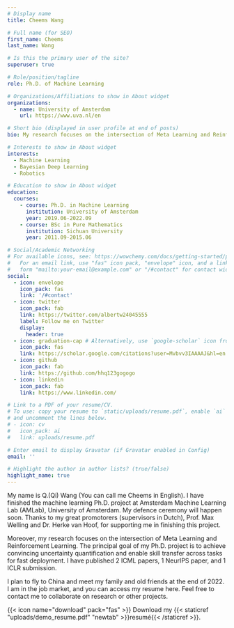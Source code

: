 ```yaml
---
# Display name
title: Cheems Wang

# Full name (for SEO)
first_name: Cheems
last_name: Wang

# Is this the primary user of the site?
superuser: true

# Role/position/tagline
role: Ph.D. of Machine Learning

# Organizations/Affiliations to show in About widget
organizations:
  - name: University of Amsterdam
    url: https://www.uva.nl/en

# Short bio (displayed in user profile at end of posts)
bio: My research focuses on the intersection of Meta Learning and Reinforcement Learning.

# Interests to show in About widget
interests:
  - Machine Learning
  - Bayesian Deep Learning
  - Robotics

# Education to show in About widget
education:
  courses:
    - course: Ph.D. in Machine Learning
      institution: University of Amsterdam
      year: 2019.06-2022.09
    - course: BSc in Pure Mathematics
      institution: Sichuan University
      year: 2011.09-2015.06

# Social/Academic Networking
# For available icons, see: https://wowchemy.com/docs/getting-started/page-builder/#icons
#   For an email link, use "fas" icon pack, "envelope" icon, and a link in the
#   form "mailto:your-email@example.com" or "/#contact" for contact widget.
social:
  - icon: envelope
    icon_pack: fas
    link: '/#contact'
  - icon: twitter
    icon_pack: fab
    link: https://twitter.com/albertw24045555
    label: Follow me on Twitter
    display:
      header: true
  - icon: graduation-cap # Alternatively, use `google-scholar` icon from `ai` icon pack
    icon_pack: fas
    link: https://scholar.google.com/citations?user=Mvbvv3IAAAAJ&hl=en
  - icon: github
    icon_pack: fab
    link: https://github.com/hhq123gogogo
  - icon: linkedin
    icon_pack: fab
    link: https://www.linkedin.com/

# Link to a PDF of your resume/CV.
# To use: copy your resume to `static/uploads/resume.pdf`, enable `ai` icons in `params.yaml`,
# and uncomment the lines below.
# - icon: cv
#   icon_pack: ai
#   link: uploads/resume.pdf

# Enter email to display Gravatar (if Gravatar enabled in Config)
email: ''

# Highlight the author in author lists? (true/false)
highlight_name: true
---
```


My name is Q.(Qi) Wang (You can call me Cheems in English). I have finished the machine learning Ph.D. project at Amsterdam Machine Learning Lab (AMLab), University of Amsterdam. My defence ceremony will happen soon. Thanks to my great promotorers (supervisors in Dutch),  Prof. Max Welling and Dr. Herke van Hoof, for supporting me in finishing this project. 

Moreover, my research focuses on the intersection of Meta Learning and Reinforcement Learning. The principal goal of my Ph.D. project is to achieve convincing uncertainty quantification and enable skill transfer across tasks for fast deployment. I have published 2 ICML papers, 1 NeurIPS paper, and 1 ICLR submission.

I plan to fly to China and meet my family and old friends at the end of 2022. I am in the job market, and you can access my resume here. Feel free to contact me to collaborate on research or other projects. 

{{< icon name="download" pack="fas" >}} Download my {{< staticref "uploads/demo_resume.pdf" "newtab" >}}resumé{{< /staticref >}}.

